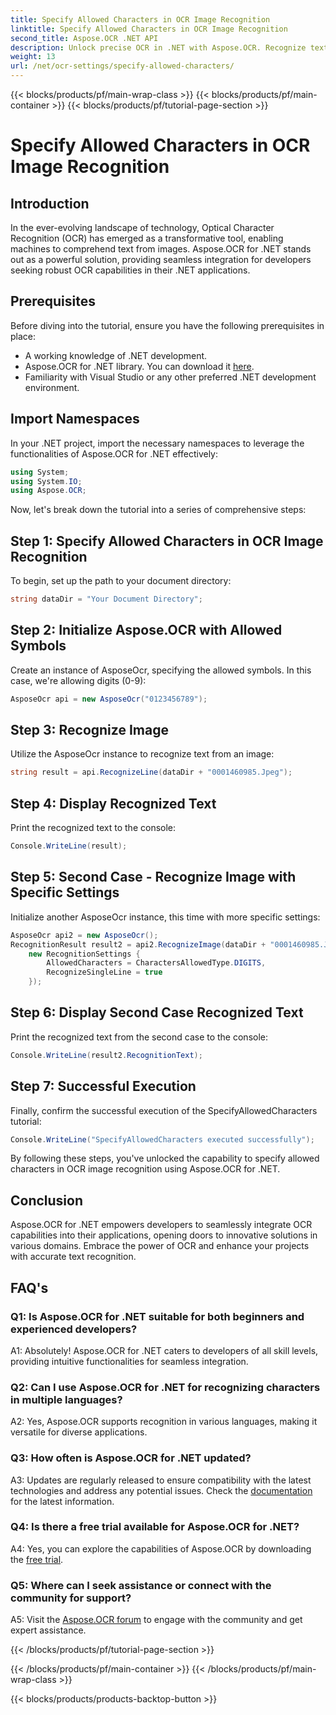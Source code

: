 ```yaml
---
title: Specify Allowed Characters in OCR Image Recognition
linktitle: Specify Allowed Characters in OCR Image Recognition
second_title: Aspose.OCR .NET API
description: Unlock precise OCR in .NET with Aspose.OCR. Recognize text from images effortlessly. Download now for a transformative development experience.
weight: 13
url: /net/ocr-settings/specify-allowed-characters/
---
```


{{< blocks/products/pf/main-wrap-class >}}
{{< blocks/products/pf/main-container >}}
{{< blocks/products/pf/tutorial-page-section >}}

# Specify Allowed Characters in OCR Image Recognition

## Introduction

In the ever-evolving landscape of technology, Optical Character Recognition (OCR) has emerged as a transformative tool, enabling machines to comprehend text from images. Aspose.OCR for .NET stands out as a powerful solution, providing seamless integration for developers seeking robust OCR capabilities in their .NET applications.

## Prerequisites

Before diving into the tutorial, ensure you have the following prerequisites in place:

- A working knowledge of .NET development.
- Aspose.OCR for .NET library. You can download it [here](https://releases.aspose.com/ocr/net/).
- Familiarity with Visual Studio or any other preferred .NET development environment.

## Import Namespaces

In your .NET project, import the necessary namespaces to leverage the functionalities of Aspose.OCR for .NET effectively:

```csharp
using System;
using System.IO;
using Aspose.OCR;
```

Now, let's break down the tutorial into a series of comprehensive steps:

## Step 1: Specify Allowed Characters in OCR Image Recognition

To begin, set up the path to your document directory:

```csharp
string dataDir = "Your Document Directory";
```

## Step 2: Initialize Aspose.OCR with Allowed Symbols

Create an instance of AsposeOcr, specifying the allowed symbols. In this case, we're allowing digits (0-9):

```csharp
AsposeOcr api = new AsposeOcr("0123456789");
```

## Step 3: Recognize Image

Utilize the AsposeOcr instance to recognize text from an image:

```csharp
string result = api.RecognizeLine(dataDir + "0001460985.Jpeg");
```

## Step 4: Display Recognized Text

Print the recognized text to the console:

```csharp
Console.WriteLine(result);
```

## Step 5: Second Case - Recognize Image with Specific Settings

Initialize another AsposeOcr instance, this time with more specific settings:

```csharp
AsposeOcr api2 = new AsposeOcr();
RecognitionResult result2 = api2.RecognizeImage(dataDir + "0001460985.Jpeg", 
    new RecognitionSettings { 
        AllowedCharacters = CharactersAllowedType.DIGITS,
        RecognizeSingleLine = true
    });
```

## Step 6: Display Second Case Recognized Text

Print the recognized text from the second case to the console:

```csharp
Console.WriteLine(result2.RecognitionText);
```

## Step 7: Successful Execution

Finally, confirm the successful execution of the SpecifyAllowedCharacters tutorial:

```csharp
Console.WriteLine("SpecifyAllowedCharacters executed successfully");
```

By following these steps, you've unlocked the capability to specify allowed characters in OCR image recognition using Aspose.OCR for .NET.

## Conclusion

Aspose.OCR for .NET empowers developers to seamlessly integrate OCR capabilities into their applications, opening doors to innovative solutions in various domains. Embrace the power of OCR and enhance your projects with accurate text recognition.

## FAQ's

### Q1: Is Aspose.OCR for .NET suitable for both beginners and experienced developers?

A1: Absolutely! Aspose.OCR for .NET caters to developers of all skill levels, providing intuitive functionalities for seamless integration.

### Q2: Can I use Aspose.OCR for .NET for recognizing characters in multiple languages?

A2: Yes, Aspose.OCR supports recognition in various languages, making it versatile for diverse applications.

### Q3: How often is Aspose.OCR for .NET updated?

A3: Updates are regularly released to ensure compatibility with the latest technologies and address any potential issues. Check the [documentation](https://reference.aspose.com/ocr/net/) for the latest information.

### Q4: Is there a free trial available for Aspose.OCR for .NET?

A4: Yes, you can explore the capabilities of Aspose.OCR by downloading the [free trial](https://releases.aspose.com/).

### Q5: Where can I seek assistance or connect with the community for support?

A5: Visit the [Aspose.OCR forum](https://forum.aspose.com/c/ocr/16) to engage with the community and get expert assistance.

{{< /blocks/products/pf/tutorial-page-section >}}

{{< /blocks/products/pf/main-container >}}
{{< /blocks/products/pf/main-wrap-class >}}

{{< blocks/products/products-backtop-button >}}
